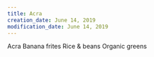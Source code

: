 ```yaml
---
title: Acra
creation_date: June 14, 2019
modification_date: June 14, 2019
---
```



Acra
Banana frites
Rice & beans
Organic greens
